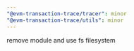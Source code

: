 ```yaml
---
"@evm-transaction-trace/tracer": minor
"@evm-transaction-trace/utils": minor
---
```


remove module and use fs filesystem
